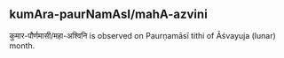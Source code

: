 ## kumAra-paurNamAsI/mahA-azvini

कुमार-पौर्णमासी/महा-अश्विनि is observed on Paurṇamāsī tithi of Āśvayuja (lunar) month.



